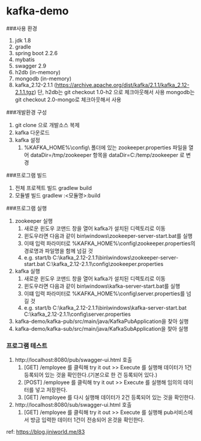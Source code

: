 # kafka-demo
###사용 환경
1. jdk 1.8
2. gradle
3. spring boot 2.2.6
4. mybatis
5. swagger 2.9
6. h2db (in-memory)
7. mongodb (in-memory)
8. kafka_2.12-2.1.1 (https://archive.apache.org/dist/kafka/2.1.1/kafka_2.12-2.1.1.tgz)
   단, h2db는 git checkout 1.0-h2 으로 체크아웃해서 사용
   mongodb는 git checkout 2.0-mongo로 체크아웃해서 사용

###개발환경 구성
1. git clone <url> 으로 개발소스 복제
2. kafka 다운로드
3. kafka 설정
   1. %KAFKA_HOME%\config\ 폴더에 있는 zookeeper.properties 파일을 열어 dataDir=/tmp/zookeeper 항목을 dataDir=C:/temp/zookeeper 로 변경

###프로그램 빌드
1. 전체 프로젝트 빌드
   gradlew build
2. 모듈별 빌드
   gradlew :<모듈명>:build

###프로그램 실행
1. zookeeper 실행
   1. 새로운 윈도우 코맨드 창을 열어 kafka가 설치된 디렉토리로 이동
   2. 윈도우라면 다음과 같이 bin\windows\zookeeper-server-start.bat를 실행
   3. 이때 입력 파라미터로 %KAFKA_HOME%\config\zookeeper.properties의 경로명과 파일명을 함께 넘길 것
   4. e.g. start/b C:\kafka_2.12-2.1.1\bin\windows\zookeeper-server-start.bat C:\kafka_2.12-2.1.1\config\zookeeper.properties
2. kafka 실행
   1. 새로운 윈도우 코맨드 창을 열어 kafka가 설치된 디렉토리로 이동 
   2. 윈도우라면 다음과 같이 bin\windows\kafka-server-start.bat를 실행
   3. 이떄 입력 파라미터로 %KAFKA_HOME%\config\server.properties를 넘길 것
   4. e.g. start/b C:\kafka_2.12-2.1.1\bin\windows\kafka-server-start.bat C:\kafka_2.12-2.1.1\config\server.properties
3. kafka-demo/kafka-pub/src/main/java/KafkaPubApplication을 찾아 실행
4. kafka-demo/kafka-sub/src/main/java/KafkaSubApplication을 찾아 실행

### 프로그램 테스트
1. http://localhost:8080/pub/swagger-ui.html 호출
   1. [GET] /employee 를 클릭해 try it out >> Execute 를 실행해 데이터가 1건 등록되어 있는 것을 확인한다.(기본으로 한 건 등록되어 있다.)
   2. [POST] /employee 를 클릭해 try it out >> Execute 를 실행해 임의의 데이터를 넣고 저장한다.
   3. [GET] /employee 를 다시 실행해 데이터가 2건 등록되어 있는 것을 확인한다.
2. http://localhost:8080/sub/swagger-ui.html 호출
   1. [GET] /employee 를 클릭해 try it out >> Execute 를 실행해 pub서비스에서 방금 입력한 데이터 1건이 전송되어 온것을 확인한다.

ref: https://blog.jiniworld.me/83